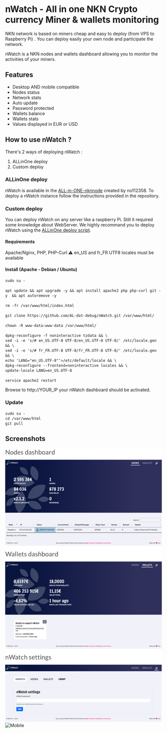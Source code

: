 # nWatch - All in one NKN Crypto currency Miner & wallets monitoring

NKN network is based on miners cheap and easy to deploy (from VPS to Raspberry Pi) . You can deploy easily your own node and participate the network. 

nWatch is a NKN nodes and wallets dashboard allowing you to monitor the activities of your miners. 

## Features 

- Desktop AND mobile compatible
- Nodes status 
- Network stats 
- Auto update
- Password protected 
- Wallets balance
- Wallets stats 
- Values displayed in EUR or USD

## How to use nWatch ?

There's 2 ways of deploying nWatch : 

1. ALLinOne deploy
2. Custom deploy

### ALLinOne deploy

nWatch is available in the [ALL-in-ONE-nknnode](https://github.com/no112358/ALLinONE-nknnode) created by no112358. To deploy a nWatch instance follow the instructions provided in the repository. 

### Custom deploy

You can deploy nWatch on any server like a raspberry Pi. Still it required some knowledge about WebServer. We highly recommand you to deploy nWatch using the [ALLinOne deploy script](https://github.com/no112358/ALLinONE-nknnode). 


#### Requirements 
Apache/Nginx, PHP, PHP-Curl 
⚠️ en_US and fr_FR UTF8 locales must be available 

#### Install (Apache - Debian / Ubuntu)

	sudo su - 
	
	apt update && apt upgrade -y && apt install apache2 php php-curl git -y  && apt autoremove -y 
	
	rm -fr /var/www/html/index.html 
	
	git clone https://github.com/AL-dot-debug/nWatch.git /var/www/html/
	
	chown -R www-data:www-data /var/www/html/
	
	dpkg-reconfigure -f noninteractive tzdata && \
	sed -i -e 's/# en_US.UTF-8 UTF-8/en_US.UTF-8 UTF-8/' /etc/locale.gen && \
	sed -i -e 's/# fr_FR.UTF-8 UTF-8/fr_FR.UTF-8 UTF-8/' /etc/locale.gen && \
	echo 'LANG="en_US.UTF-8"'>/etc/default/locale && \
	dpkg-reconfigure --frontend=noninteractive locales && \
	update-locale LANG=en_US.UTF-8
	
	service apache2 restart 

Browse to http://YOUR_IP your nWatch dashboard should be activated. 


### Update 

	sudo su - 
	cd /var/www/html
	git pull 

## Screenshots

![Screenshot](desktop_screenshot.png)
![Mobile](mobile_screenshot.png)
